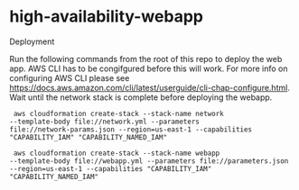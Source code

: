 # high-availability-webapp

Deployment

Run the following commands from the root of this repo to deploy the web app. AWS CLI has to be congifgured before this will work. For more info on configuring AWS CLI please see https://docs.aws.amazon.com/cli/latest/userguide/cli-chap-configure.html. Wait until the network stack is complete before deploying the webapp.

<code> aws cloudformation create-stack --stack-name network --template-body file://network.yml --parameters file://network-params.json --region=us-east-1 --capabilities "CAPABILITY_IAM" "CAPABILITY_NAMED_IAM" </code>

<code> aws cloudformation create-stack --stack-name webapp --template-body file://webapp.yml --parameters file://parameters.json --region=us-east-1 --capabilities "CAPABILITY_IAM" "CAPABILITY_NAMED_IAM" </code>